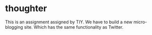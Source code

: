 # thoughter
This is an assignment assigned by TIY.  We have to build a new micro-blogging site.  Which has the same functionality as Twitter.
